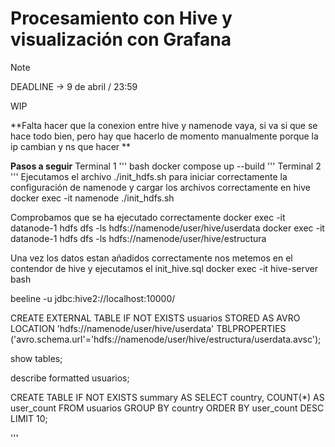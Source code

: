 # Procesamiento con Hive y visualización con Grafana

> [!Note]
> DEADLINE -> 9 de abril / 23:59

WIP

**Falta hacer que la conexion entre hive y namenode vaya, si va si que se hace todo bien, pero hay que hacerlo de momento manualmente porque la ip cambian y ns que hacer **

**Pasos a seguir**
Terminal 1
''' bash
docker compose up --build
''' 
Terminal 2
'''
Ejecutamos el archivo ./init_hdfs.sh para iniciar correctamente la configuración de namenode y cargar los archivos correctamente en hive
docker exec -it namenode ./init_hdfs.sh

Comprobamos que se ha ejecutado correctamente
docker exec -it datanode-1 hdfs dfs -ls hdfs://namenode/user/hive/userdata
docker exec -it datanode-1 hdfs dfs -ls hdfs://namenode/user/hive/estructura


Una vez los datos estan añadidos correctamente nos metemos en el contendor de hive y ejecutamos el init_hive.sql
 docker exec -it hive-server bash

 beeline -u jdbc:hive2://localhost:10000/ 

 CREATE EXTERNAL TABLE IF NOT EXISTS usuarios
 STORED AS AVRO
 LOCATION 'hdfs://namenode/user/hive/userdata'
 TBLPROPERTIES ('avro.schema.url'='hdfs://namenode/user/hive/estructura/userdata.avsc');

 show tables;

 describe formatted usuarios;

 CREATE TABLE IF NOT EXISTS summary AS
 SELECT country, COUNT(*) AS user_count
 FROM usuarios
 GROUP BY country
 ORDER BY user_count DESC
 LIMIT 10;

'''